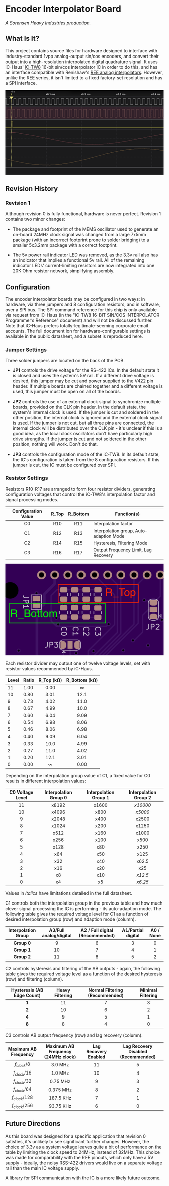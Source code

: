 # Encoder Interpolator Board

*A Sorensen Heavy Industries production.*

## What Is It?

This project contains source files for hardware designed to interface with industry-standard 1vpp analog-output sin/cos encoders, and convert their output into a high-resolution interpolated digital quadrature signal. It uses iC-Haus' [iC-TW8](https://www.ichaus.de/product/ic-tw8/) 16-bit sin/cos interpolator IC in order to do this, and has an interface compatible with Renishaw's [REE analog interpolators](https://www.renishaw.com/resourcecentre/download/data-sheet-ree-analogue-interface--18359). However, unlike the REE series, it isn't limited to a fixed factory-set resolution and has a SPI interface.


![Interpolating some sines](output_example.png?raw=true)

## Revision History

### Revision 1

Although revision 0 is fully functional, hardware is never perfect. Revision 1 contains two minor changes:

  * The package and footprint of the MEMS oscillator used to generate an on-board 24MHz clock signal was changed from a large 7x5mm package
    (with an incorrect footprint prone to solder bridging) to a smaller 5x3.2mm package with a correct footprint.

  * The 5v power rail indicator LED was removed, as the 3.3v rail also has an indicator that implies a functional 5v rail. All of the remaining
    indicator LEDs' current-limiting resistors are now integrated into one 20K Ohm resistor network, simplifying assembly.
	 
## Configuration

The encoder interpolator boards may be configured in two ways: in hardware, via three jumpers and 8 configuration resistors, and in software, over a SPI
bus. The SPI command reference for this chip is only available via request from iC-Haus (in the "iC-TW8 16-BIT SIN/COS INTERPOLATOR Programmer’s Reference" document)
and will not be discussed further. Note that iC-Haus prefers totally-legitimate-seeming corporate email accounts. The full document ion for hardware-configurable
settings is available in the public datasheet, and a subset is reproduced here.

### Jumper Settings

Three solder jumpers are located on the back of the PCB.

  * **JP1** controls the drive voltage for the RS-422 ICs. In the default state it is closed and uses the system's 5V rail. If a different drive voltage
  is desired, this jumper may be cut and power supplied to the V422 pin header. If multiple boards are chained together and a different voltage is used,
  this jumper must be open on all of the boards.

  * **JP2** controls the use of an external clock signal to synchronize multiple boards, provided on the CLK pin header. In the default state, the system's internal clock is used. If
  the jumper is cut and soldered in the other position, the internal clock is ignored and the external clock signal is used. If the jumper is not cut, but
  all three pins are connected, the internal clock will be distributed over the CLK pin - it's unclear if this is a good idea, as the local clock oscillators
  don't have particularly high drive strengths. If the jumper is cut and not soldered in the other position, nothing will work. Don't do that.

  * **JP3** controls the configuration mode of the iC-TW8. In its default state, the IC's configuration is taken from the 8 configuration resistors. If
  this jumper is cut, the IC must be configured over SPI.

### Resistor Settings

Resistors R10-R17 are arranged to form four resistor dividers, generating configuration voltages that control the iC-TW8's interpolation factor and signal
processing modes.

|Configuration Value | R_Top | R_Bottom | Function(s)          |
|:--------------------:|:-------:|:----------:|----------------------|
| C0                   | R10     | R11        | Interpolation factor |
| C1                   | R12     | R13        | Interpolation group, Auto-adaption Mode |
| C2                   | R14     | R15        | Hysteresis, Filtering Mode|
| C3                   | R16     | R17        | Output Frequency Limit,  Lag Recovery |


![Top/Bottom Resistor Location](fabrication_exports/Conf_Resistors.png?raw=true)


Each resistor divider may output one of twelve voltage levels, set with resistor values recommended by iC-Haus.

| Level | Ratio | R_Top (kΩ) | R_Bottom (kΩ) |
|-------|-------|:------------:|:---------------:|
|11 | 1.00 | 0.00 | ∞   |
|10 | 0.80 | 3.01 | 12.1|
|9  | 0.73 | 4.02 | 11.0|
|8  | 0.67 | 4.99 | 10.0|
|7  | 0.60 | 6.04 | 9.09|
|6  | 0.54 | 6.98 | 8.06|
|5  | 0.46 | 8.06 | 6.98|
|4  | 0.40 | 9.09 | 6.04|
|3  | 0.33 | 10.0 | 4.99|
|2  | 0.27 | 11.0 | 4.02|
|1  | 0.20 | 12.1 | 3.01|
|0  | 0.00 | ∞    | 0.00|


Depending on the interpolation group value of C1, a fixed value for C0 results in different interpolation values:

| C0 Voltage Level | Interpolation Group 0 | Interpolation Group 1 | Interpolation Group 2 |
| :---: | :---: | :---: | :---: |
|11| x8192 | x1600 | *x10000* |
|10| x4096 | x800  | *x5000*  |
|9 | x2048 | x400  | x2500    |
|8 | x1024 | x200  | x1250    |
|7 | x512  | x160  | x1000    |
|6 | x256  | x100  | x500     |
|5 | x128  | x80   | x250     |
|4 | x64   | x50   | x125     |
|3 | x32   | x40   | x62.5    |
|2 | x16   | x20   | x25      |
|1 | x8    | x10   | *x12.5*  |
|0 | x4    | x5    | *x6.25*  |

Values in *italics* have limitations detailed in the full datasheet.

C1 controls both the interpolation group in the previous table and how much clever signal processing the IC is performing - its auto-adaption mode. The following table gives the required voltage level for C1 as a function of desired interpolation group (row) and adaption mode (column).

|Interpolation Group | A3/Full analog/digital | A2 / Full digital (Recommended) | A1/Partial digital | A0 / None |
|:---:| :---:| :---:|:---:|:---:|
| **Group 0** | 9 | 6 | 3 | 0 |
| **Group 1** | 10 | 7 | 4 | 1 |
| **Group 2** | 11 | 8 | 5 | 2 |


C2 controls hysteresis and filtering of the AB outputs - again, the following table gives the required voltage level as a function of the desired hysteresis (row) and filtering (column).

|Hysteresis (AB Edge Count) | Heavy Filtering | Normal Filtering (Recommended) | Minimal Filtering |
|:---:| :---:| :---:|:---:|
|**1**| 11 | 7 | 3 |
|**2**| 10 | 6 | 2 |
|**4**| 9  | 5 | 1 |
|**8**| 8  | 4 | 0 |

C3 controls AB output frequency (row) and lag recovery (column).

| Maximum AB Frequency | Maximum AB Frequency (24MHz clock) | Lag Recovery Enabled | Lag Recovery Disabled (Recommended) |
|:---:| :---:| :---:|:---:|
|*f<sub>clock</sub>*/8 | 3.0 MHz | 11 | 5 |
|*f<sub>clock</sub>*/16 | 1.0 MHz | 10 | 4 |
|*f<sub>clock</sub>*/32 | 0.75 MHz | 9 | 3 |
|*f<sub>clock</sub>*/64 | 0.375 MHz | 8 | 2 |
|*f<sub>clock</sub>*/128 | 187.5 KHz | 7 | 1 |
|*f<sub>clock</sub>*/256 | 93.75 KHz | 6 | 0 |


## Future Directions

As this board was designed for a specific application that revision 0 satisfies, it's unlikely to see significant further changes. However, the choice of 3.3v as a system
voltage leaves quite a bit of performance on the table by limiting the clock speed to 24MHz, instead of 32MHz. This choice was made for comparability with the REE pinouts,
which only have a 5V supply - ideally, the noisy RSS-422 drivers would live on a separate voltage rail than the main IC voltage supply.

A library for SPI communication with the IC is a more likely future outcome.

